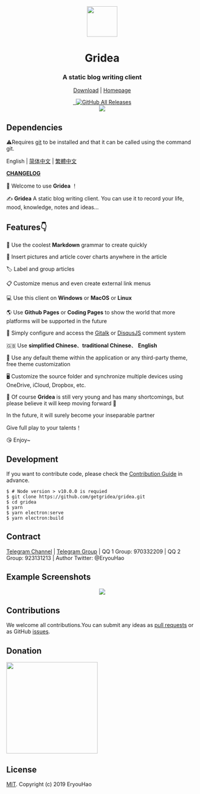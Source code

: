 <div align="center">
  <a href="https://gridea.dev">
    <img src="public/app-icons/gridea.png"  width="80px" height="80px">
  </a>
  <h1 align="center">
    Gridea
  </h1>
  <h3 align="center">
    A static blog writing client
  </h3>

  [Download](https://github.com/getgridea/gridea/releases) | [Homepage](http://hvenotes.fehey.com/)

  <a href="https://github.com/getgridea/gridea/releases/latest">
    <img src="https://img.shields.io/github/release/getgridea/gridea.svg?style=flat-square" alt="">
  </a>

  <a href="https://github.com/getgridea/gridea/blob/master/LICENSE">
    <img src="https://img.shields.io/github/license/getgridea/gridea.svg?style=flat-square" alt="">
  </a>
  
  <a href="https://github.com/getgridea/gridea/releases/latest">
    <img alt="GitHub All Releases" src="https://img.shields.io/github/downloads/getgridea/gridea/total.svg?color=%2312b886&style=flat-square">
  </a>

</div>

<div align="center">
  <img src="gridea-app-en.png">

</div>

## Dependencies
⚠️Requires [git](https://git-scm.com/downloads) to be installed and that it can be called using the command git.

English | [简体中文](https://github.com/getgridea/gridea/blob/master/README-zh_CN.md)  | [繁體中文](https://github.com/getgridea/gridea/blob/master/README-zh_TW.md)

**[CHANGELOG](https://github.com/getgridea/gridea/blob/master/CHANGELOG.md)**  

👏  Welcome to use **Gridea** ！  

✍️  **Gridea** A static blog writing client. You can use it to record your life, mood, knowledge, notes and ideas...

## Features👇
📝  Use the coolest  **Markdown** grammar to create quickly  

🌉  Insert pictures and article cover charts anywhere in the article  

🏷️  Label and group articles  

📋  Customize menus and even create external link menus  

💻  Use this client on **Windows** or **MacOS**  or **Linux**

🌎  Use **Github Pages** or **Coding Pages** to show the world that more platforms will be supported in the future  

💬  Simply configure and access the [Gitalk](https://github.com/gitalk/gitalk) or [DisqusJS](https://github.com/SukkaW/DisqusJS) comment system  

🇬🇧  Use **simplified Chinese**、**traditional Chinese**、 **English**

🌁  Use any default theme within the application or any third-party theme, free theme customization  

🖥  Customize the source folder and synchronize multiple devices using OneDrive, iCloud, Dropbox, etc.  


🌱  Of course **Gridea** is still very young and has many shortcomings, but please believe it will keep moving forward 🏃

In the future, it will surely become your inseparable partner

Give full play to your talents！

😘  Enjoy~

## Development
If you want to contribute code, please check the [Contribution Guide](https://github.com/getgridea/gridea/wiki/%E8%B4%A1%E7%8C%AE%E6%8C%87%E5%8D%97) in advance.

``` shell
$ # Node version > v10.0.0 is requied
$ git clone https://github.com/getgridea/gridea.git
$ cd gridea
$ yarn
$ yarn electron:serve
$ yarn electron:build
```


## Contract
[Telegram Channel](https://t.me/joinchat/AAAAAEj82_lma0Y1wmyqUQ) | [Telegram Group](https://t.me/joinchat/IDY0ahRqb8NPodv95BNpBg)  | QQ 1 Group: 970332209 | QQ 2 Group: 923131213 | Author Twitter: @EryouHao

## Example Screenshots
<div align="center">
  <img src="./files/themes.png">
</div>

## Contributions
We welcome all contributions.You can submit any ideas as [pull requests](https://github.com/getgridea/gridea/pulls) or as GitHub [issues](https://github.com/getgridea/gridea/issues).   

## Donation
<div>
  <img src="./files/wechat.png" width="240px">
</div>

## License
[MIT](https://github.com/getgridea/gridea/blob/master/LICENSE). Copyright (c) 2019 EryouHao
